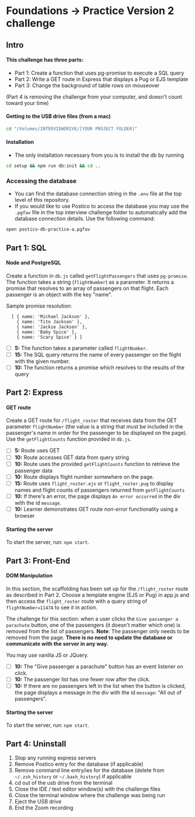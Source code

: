 # Foundations -> Practice Version 2 challenge

## Intro

#### This challenge has three parts:

- Part 1: Create a function that uses pg-promise to execute a SQL query
- Part 2: Write a GET route in Express that displays a Pug or EJS template
- Part 3: Change the background of table rows on mouseover

(Part 4 is removing the challenge from your computer, and doesn't count toward your time)

#### Getting to the USB drive files (from a mac)

```sh
cd "/Volumes/INTERVIEWDRIVE/[YOUR PROJECT FOLDER]"
```

#### Installation

- The only installation necessary from you is to install the db by running

```sh
cd setup && npm run db:init && cd ..
```

### Accessing the database

- You can find the database connection string in the `.env` file at the top level of this repository.
- If you would like to use Postico to access the database you may use the `.pgfav` file in the top interview challenge folder to automatically add the database connection details. Use the following command:

```sh
open postico-db-practice-a.pgfav
```

## Part 1: SQL

#### Node and PostgreSQL

Create a function in `db.js` called `getFlightPassengers` that uses `pg-promise`.
The function takes a string (`flightNumber`) as a parameter. It returns a promise that
resolves to an array of passengers on that flight. Each passenger is an object with the key "name".

Sample promise resolution:

```
  [ { name: 'Michael Jackson' },
    { name: 'Tito Jackson' },
    { name: 'Jackie Jackson' },
    { name: 'Baby Spice' },
    { name: 'Scary Spice' } ]
```

- [ ] __5:__ The function takes a parameter called `flightNumber`.
- [ ] __15:__ The SQL query returns the name of every passenger on the flight with the given number.
- [ ] __10:__ The function returns a promise which resolves to the results of the query

## Part 2: Express

#### GET route

Create a GET route for `/flight_roster` that receives data from the GET
parameter `flightNumber` (the value is a string that must be included in the
passenger's name in order for the passenger to be displayed on the page). Use the
`getFlightCounts` function provided in `db.js`.

- [ ] __5:__ Route uses GET
- [ ] __10:__ Route accesses GET data from query string
- [ ] __10:__ Route uses the provided `getFlightCounts` function to retrieve the passenger data
- [ ] __10:__ Route displays flight number somewhere on the page.
- [ ] __15:__ Route uses `flight_roster.ejs` or `flight_roster.pug` to display names and flight counts of passengers returned from `getFlightCounts`
- [ ] __10:__ If there's an error, the page displays `An error occurred` in the div with the id `message`.
- [ ] __10:__ Learner demonstrates GET route *non-error* functionality using a browser

#### Starting the server

To start the server, run: `npm start`.

## Part 3: Front-End

#### DOM Manipulation

In this section, the scaffolding has been set up for the `/flight_roster` route
as described in Part 2. Choose a template engine (EJS or Pug) in app.js and then
access the `flight_roster` route with a query string of `flightNumber=1147A` to
see it in action.

The challenge for this section: when a user clicks the `Give passenger a parachute`
button, one of the passengers (it doesn't matter which one) is removed from the
list of passengers. __Note__: The passenger only needs to be removed from the
page. __There is no need to update the database or communicate with the server in any way.__

You may use vanilla JS or JQuery.

- [ ] __10:__ The "Give passenger a parachute" button has an event listener on click.
- [ ] __10:__ The passenger list has one fewer row after the click.
- [ ] __10:__ If there are no passengers left in the list when the button is clicked, the page displays a message in the div with the id `message`: "All out of passengers".

#### Starting the server

To start the server, run: `npm start`.

## Part 4: Uninstall

1. Stop any running express servers
2. Remove Postico entry for the database (if applicable)
3. Remove command line entry/ies for the database (delete from `~/.zsh_history` or `~/.bash_history`) if applicable
4. cd out of the usb drive from the terminal
5. Close the IDE / text editor window(s) with the challenge files
6. Close the terminal window where the challenge was being run
7. Eject the USB drive
8. End the Zoom recording
